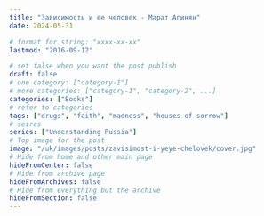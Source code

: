 ```yaml
---
title: "Зависимость и ее человек - Марат Агинян"
date: 2024-05-31

# format for string: "xxxx-xx-xx"
lastmod: "2016-09-12"

# set false when you want the post publish
draft: false
# one category: ["category-1"]
# more categories: ["category-1", "category-2", ...]
categories: ["Books"]
# refer to categories
tags: ["drugs", "faith", "madness", "houses of sorrow"]
# seires
series: ["Understanding Russia"]
# Top image for the post
image: "/uk/images/posts/zavisimost-i-yeye-chelovek/cover.jpg"
# Hide from home and other main page
hideFromCenter: false
# Hide from archive page
hideFromArchives: false
# Hide from everything but the archive
hideFromSection: false
---
```


<!--more-->